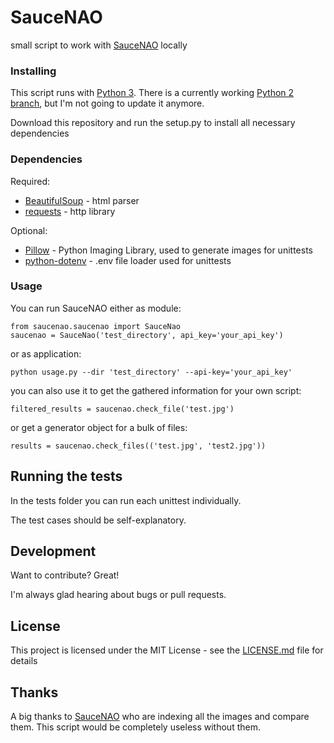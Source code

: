 # SauceNAO

small script to work with [SauceNAO](https://www.saucenao.com) locally


### Installing
This script runs with [Python 3](https://www.python.org).
There is a currently working [Python 2 branch](https://github.com/DaRealFreak/saucenao/tree/Python-2.x), but I'm not going to update it anymore.

Download this repository and run the setup.py to install all necessary dependencies

### Dependencies


Required:

* [BeautifulSoup](https://www.crummy.com/software/BeautifulSoup) - html parser
* [requests](https://github.com/requests/requests) - http library

Optional:

* [Pillow](https://python-pillow.org) - Python Imaging Library, used to generate images for unittests
* [python-dotenv](https://github.com/theskumar/python-dotenv) - .env file loader used for unittests


### Usage
You can run SauceNAO either as module:
```
from saucenao.saucenao import SauceNao
saucenao = SauceNao('test_directory', api_key='your_api_key')
```

or as application:
```
python usage.py --dir 'test_directory' --api-key='your_api_key'
```

you can also use it to get the gathered information for your own script:
```
filtered_results = saucenao.check_file('test.jpg')
```
or get a generator object for a bulk of files:
```
results = saucenao.check_files(('test.jpg', 'test2.jpg'))
```


## Running the tests

In the tests folder you can run each unittest individually.

The test cases should be self-explanatory.


## Development
Want to contribute? Great!

I'm always glad hearing about bugs or pull requests.


## License

This project is licensed under the MIT License - see the [LICENSE.md](LICENSE.md) file for details


## Thanks

A big thanks to [SauceNAO](https://www.saucenao.com) who are indexing all the images and compare them.
This script would be completely useless without them.